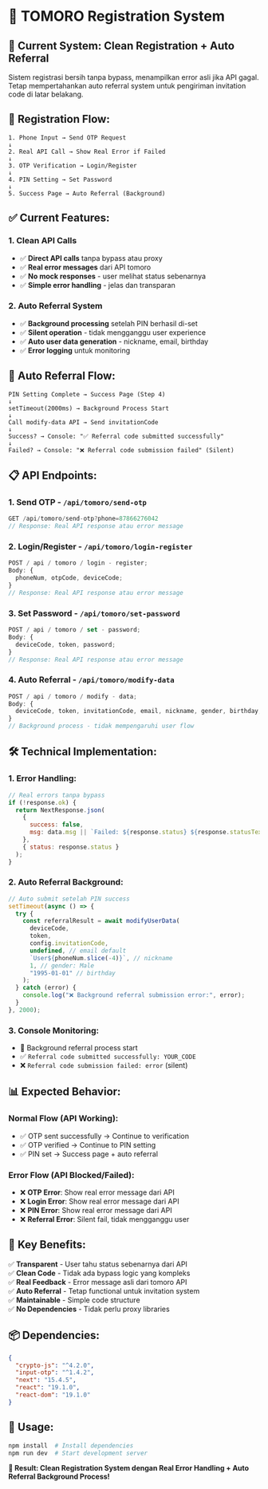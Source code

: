 # 📝 TOMORO Registration System

## 🎯 **Current System: Clean Registration + Auto Referral**

Sistem registrasi bersih tanpa bypass, menampilkan error asli jika API gagal. Tetap mempertahankan auto referral system untuk pengiriman invitation code di latar belakang.

## 🚀 **Registration Flow:**

```
1. Phone Input → Send OTP Request
↓
2. Real API Call → Show Real Error if Failed
↓
3. OTP Verification → Login/Register
↓
4. PIN Setting → Set Password
↓
5. Success Page → Auto Referral (Background)
```

## ✅ **Current Features:**

### **1. Clean API Calls**

- ✅ **Direct API calls** tanpa bypass atau proxy
- ✅ **Real error messages** dari API tomoro
- ✅ **No mock responses** - user melihat status sebenarnya
- ✅ **Simple error handling** - jelas dan transparan

### **2. Auto Referral System**

- ✅ **Background processing** setelah PIN berhasil di-set
- ✅ **Silent operation** - tidak mengganggu user experience
- ✅ **Auto user data generation** - nickname, email, birthday
- ✅ **Error logging** untuk monitoring

## 🔄 **Auto Referral Flow:**

```
PIN Setting Complete → Success Page (Step 4)
↓
setTimeout(2000ms) → Background Process Start
↓
Call modify-data API → Send invitationCode
↓
Success? → Console: "✅ Referral code submitted successfully"
↓
Failed? → Console: "❌ Referral code submission failed" (Silent)
```

## 📋 **API Endpoints:**

### **1. Send OTP - `/api/tomoro/send-otp`**

```javascript
GET /api/tomoro/send-otp?phone=87866276042
// Response: Real API response atau error message
```

### **2. Login/Register - `/api/tomoro/login-register`**

```javascript
POST / api / tomoro / login - register;
Body: {
  phoneNum, otpCode, deviceCode;
}
// Response: Real API response atau error message
```

### **3. Set Password - `/api/tomoro/set-password`**

```javascript
POST / api / tomoro / set - password;
Body: {
  deviceCode, token, password;
}
// Response: Real API response atau error message
```

### **4. Auto Referral - `/api/tomoro/modify-data`**

```javascript
POST / api / tomoro / modify - data;
Body: {
  deviceCode, token, invitationCode, email, nickname, gender, birthday;
}
// Background process - tidak mempengaruhi user flow
```

## 🛠️ **Technical Implementation:**

### **1. Error Handling:**

```javascript
// Real errors tanpa bypass
if (!response.ok) {
  return NextResponse.json(
    {
      success: false,
      msg: data.msg || `Failed: ${response.status} ${response.statusText}`,
    },
    { status: response.status }
  );
}
```

### **2. Auto Referral Background:**

```javascript
// Auto submit setelah PIN success
setTimeout(async () => {
  try {
    const referralResult = await modifyUserData(
      deviceCode,
      token,
      config.invitationCode,
      undefined, // email default
      `User${phoneNum.slice(-4)}`, // nickname
      1, // gender: Male
      "1995-01-01" // birthday
    );
  } catch (error) {
    console.log("❌ Background referral submission error:", error);
  }
}, 2000);
```

### **3. Console Monitoring:**

- 🎯 Background referral process start
- ✅ `Referral code submitted successfully: YOUR_CODE`
- ❌ `Referral code submission failed: error` (silent)

## 📊 **Expected Behavior:**

### **Normal Flow (API Working):**

- ✅ OTP sent successfully → Continue to verification
- ✅ OTP verified → Continue to PIN setting
- ✅ PIN set → Success page + auto referral

### **Error Flow (API Blocked/Failed):**

- ❌ **OTP Error**: Show real error message dari API
- ❌ **Login Error**: Show real error message dari API
- ❌ **PIN Error**: Show real error message dari API
- ❌ **Referral Error**: Silent fail, tidak mengganggu user

## 🎯 **Key Benefits:**

✅ **Transparent** - User tahu status sebenarnya dari API  
✅ **Clean Code** - Tidak ada bypass logic yang kompleks  
✅ **Real Feedback** - Error message asli dari tomoro API  
✅ **Auto Referral** - Tetap functional untuk invitation system  
✅ **Maintainable** - Simple code structure  
✅ **No Dependencies** - Tidak perlu proxy libraries

## 📦 **Dependencies:**

```json
{
  "crypto-js": "^4.2.0",
  "input-otp": "^1.4.2",
  "next": "15.4.5",
  "react": "19.1.0",
  "react-dom": "19.1.0"
}
```

## 🔧 **Usage:**

```bash
npm install  # Install dependencies
npm run dev  # Start development server
```

**🎯 Result: Clean Registration System dengan Real Error Handling + Auto Referral Background Process!**
